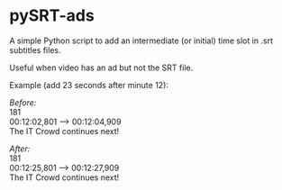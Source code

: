 pySRT-ads
=========

A simple Python script to add an intermediate (or initial) time slot in .srt subtitles files.

Useful when video has an ad but not the SRT file.

Example (add 23 seconds after minute 12):

<i>Before:</i><br />
181<br />
00:12:02,801 --> 00:12:04,909<br />
The IT Crowd continues next!<br />

<i>After:</i><br />
181<br />
00:12:25,801 --> 00:12:27,909 <br />
The IT Crowd continues next!<br />
